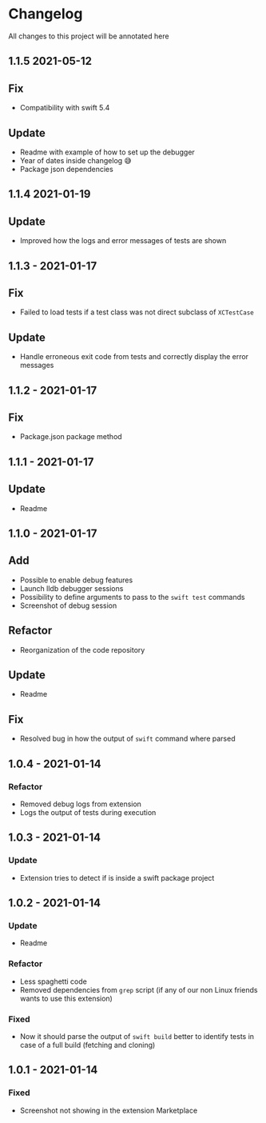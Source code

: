 # Changelog

All changes to this project will be annotated here

## 1.1.5 2021-05-12

## Fix
* Compatibility with swift 5.4

## Update
* Readme with example of how to set up the debugger
* Year of dates inside changelog 😅
* Package json dependencies

## 1.1.4 2021-01-19

## Update
* Improved how the logs and error messages of tests are shown

## 1.1.3 - 2021-01-17

## Fix
* Failed to load tests if a test class was not direct subclass of `XCTestCase`

## Update
* Handle erroneous exit code from tests and correctly display the error messages

## 1.1.2 - 2021-01-17

## Fix
* Package.json package method

## 1.1.1 - 2021-01-17

## Update
* Readme
## 1.1.0 - 2021-01-17

## Add
* Possible to enable debug features
* Launch lldb debugger sessions
* Possibility to define arguments to pass to the `swift test` commands
* Screenshot of debug session

## Refactor
* Reorganization of the code repository

## Update
* Readme

## Fix
* Resolved bug in how the output of `swift` command where parsed

## 1.0.4 - 2021-01-14

### Refactor
* Removed debug logs from extension
* Logs the output of tests during execution

## 1.0.3 - 2021-01-14

### Update
* Extension tries to detect if is inside a swift package project

## 1.0.2 - 2021-01-14

### Update
* Readme

### Refactor
* Less spaghetti code
* Removed dependencies from `grep` script (if any of our non Linux friends wants to use this extension)

### Fixed
* Now it should parse the output of `swift build` better to identify tests in case of a full build (fetching and cloning)

## 1.0.1 - 2021-01-14

### Fixed
* Screenshot not showing in the extension Marketplace